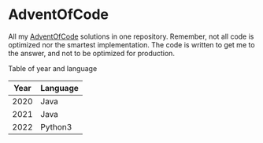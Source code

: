 # AdventOfCode

All my [AdventOfCode](https://adventofcode.com/) solutions in one repository.
Remember, not all code is optimized nor the smartest implementation. The code is written to get me to the answer, and not to be optimized for production.

Table of year and language

| Year | Language  |
|------|-----------|
| 2020 | Java      |
| 2021 | Java      |
| 2022 | Python3   |
